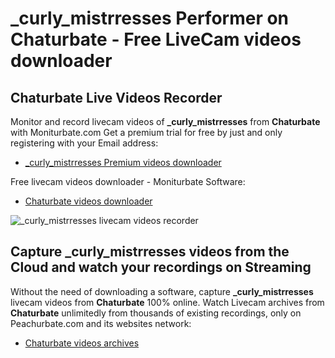 # _curly_mistrresses Performer on Chaturbate - Free LiveCam videos downloader

## Chaturbate Live Videos Recorder

Monitor and record livecam videos of **_curly_mistrresses** from **Chaturbate** with Moniturbate.com
Get a premium trial for free by just and only registering with your Email address:
* [_curly_mistrresses Premium videos downloader](https://moniturbate.com/request-demo-licence-key.html)

Free livecam videos downloader - Moniturbate Software:
* [Chaturbate videos downloader](https://moniturbate.com/moniturbate-download-software.html)

![_curly_mistrresses livecam videos recorder](https://peachurnet.com/templates/moniturbate-software.png)


## Capture _curly_mistrresses videos from the Cloud and watch your recordings on Streaming

Without the need of downloading a software, capture **_curly_mistrresses** livecam videos from **Chaturbate** 100% online.
Watch Livecam archives from **Chaturbate** unlimitedly from thousands of existing recordings, only on Peachurbate.com and its websites network:
* [Chaturbate videos archives](https://peachurnet.com/)